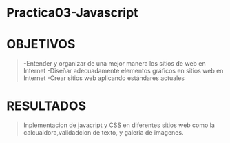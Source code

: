 # Practica03-Javascript
# OBJETIVOS
> -Entender y organizar de una mejor manera los sitios de web en Internet
>-Diseñar adecuadamente elementos gráficos en sitios web en Internet
>-Crear sitios web aplicando estándares actuales
# RESULTADOS
>Inplementacion de javacript y CSS en diferentes sitios web como la calcualdora,validadcion de texto, y galeria de imagenes.
